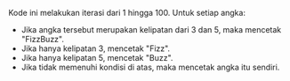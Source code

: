 Kode ini melakukan iterasi dari 1 hingga 100. Untuk setiap angka:

- Jika angka tersebut merupakan kelipatan dari 3 dan 5, maka mencetak "FizzBuzz".
- Jika hanya kelipatan 3, mencetak "Fizz".
- Jika hanya kelipatan 5, mencetak "Buzz".
- Jika tidak memenuhi kondisi di atas, maka mencetak angka itu sendiri.